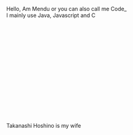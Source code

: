 Hello, Am Mendu or you can also call me Code_
<br />
I mainly use Java, Javascript and C
<br />
<br />
<br />
<br />
<br />
<br />
<br />
<br />
<br />
<br />
<br />
<br />
<br />
<br />
<br />
<br />
<br />
Takanashi Hoshino is my wife
